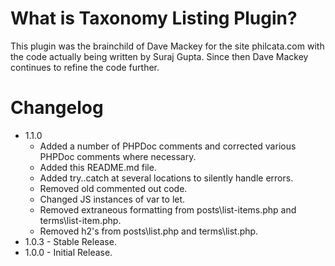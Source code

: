 # What is Taxonomy Listing Plugin?
This plugin was the brainchild of Dave Mackey for the site philcata.com with the code actually being written by Suraj Gupta. Since then Dave Mackey continues to refine the code further.

# Changelog
- 1.1.0
    - Added a number of PHPDoc comments and corrected various PHPDoc comments where necessary.
    - Added this README.md file.
    - Added try..catch at several locations to silently handle errors.
    - Removed old commented out code.
    - Changed JS instances of var to let.
    - Removed extraneous formatting from posts\list-items.php and terms\list-item.php.
    - Removed h2's from posts\list.php and terms\list.php.
- 1.0.3 - Stable Release.
- 1.0.0 - Initial Release.